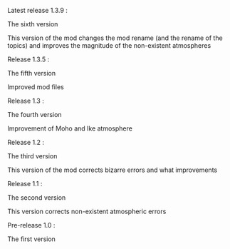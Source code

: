 Latest release 1.3.9 :

The sixth version

This version of the mod changes the mod rename (and the rename of the topics) and improves the magnitude of the non-existent atmospheres

Release 1.3.5 :

The fifth version

Improved mod files

Release 1.3 :

The fourth version

Improvement of Moho and Ike atmosphere

Release 1.2 :

The third version

This version of the mod corrects bizarre errors and what improvements

Release 1.1 : 

The second version

This version corrects non-existent atmospheric errors

Pre-release 1.0 : 

The first version
